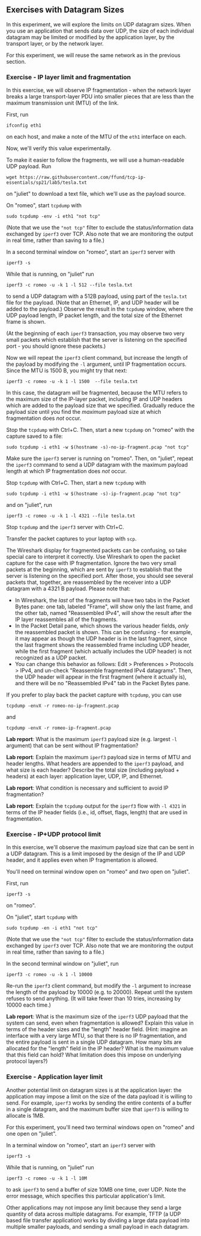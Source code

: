 ## Exercises with Datagram Sizes


In this experiment, we will explore the limits on UDP datagram sizes. When you use an application that sends data over UDP, the size of each individual datagram may be limited or modified by the application layer, by the transport layer, or by the network layer.

For this experiment, we will reuse the same network as in the previous section. 

### Exercise - IP layer limit and fragmentation

In this exercise, we will observe IP fragmentation - when the network layer breaks a large transport-layer PDU into smaller pieces that are less than the maximum transmission unit (MTU) of the link.

First, run 

```
ifconfig eth1
```

on each host, and make a note of the MTU of the `eth1` interface on each. 

Now, we'll verify this value experimentally.

To make it easier to follow the fragments, we will use a human-readable UDP payload. Run

```
wget https://raw.githubusercontent.com/ffund/tcp-ip-essentials/sp21/lab5/tesla.txt
```

on "juliet" to download a text file, which we'll use as the payload source.

On "romeo", start `tcpdump` with 

```
sudo tcpdump -env -i eth1 "not tcp"
```

(Note that we use the `"not tcp"` filter to exclude the status/information data exchanged by `iperf3` over TCP. Also note that we are monitoring the output in real time, rather than saving to a file.)

In a second terminal window on "romeo", start an `iperf3` server with

```
iperf3 -s
```

While that is running, on "juliet" run

```
iperf3 -c romeo -u -k 1 -l 512 --file tesla.txt
```

to send a UDP datagram with a 512B payload, using part of the `tesla.txt` file for the payload. (Note that an Ethernet, IP, and UDP header will be added to the payload.) Observe the result in the `tcpdump` window, where the UDP payload length, IP packet length, and the total size of the Ethernet frame is shown. 

(At the beginning of each `iperf3` transaction, you may observe two very small packets which establish that the server is listening on the specified port - you should ignore these packets.)

Now we will repeat the `iperf3` client command, but increase the length of the payload by modifying the `-l` argument, until IP fragmentation occurs. Since the MTU is 1500 B, you might try that next:

```
iperf3 -c romeo -u -k 1 -l 1500  --file tesla.txt
```

In this case, the datagram *will* be fragmented, because the MTU refers to the maximum size of the IP-layer packet, including IP and UDP headers which are added to the payload size that we specified. Gradually reduce the payload size until you find the *maximum* payload size at which fragmentation does *not* occur.


Stop the `tcpdump` with Ctrl+C. Then, start a new `tcpdump` on "romeo" with the capture saved to a file:

```
sudo tcpdump -i eth1 -w $(hostname -s)-no-ip-fragment.pcap "not tcp"
```

Make sure the `iperf3` server is running on "romeo". Then, on "juliet", repeat the `iperf3` command to send a UDP datagram with the maximum payload length at which IP fragmentation does _not_ occur.

Stop `tcpdump` with Ctrl+C. Then, start a new `tcpdump` with


```
sudo tcpdump -i eth1 -w $(hostname -s)-ip-fragment.pcap "not tcp"
```

and on "juliet", run

```
iperf3 -c romeo -u -k 1 -l 4321 --file tesla.txt
```

Stop `tcpdump` and the `iperf3` server with Ctrl+C.

Transfer the packet captures to your laptop with `scp`.

The Wireshark display for fragmented packets can be confusing, so take special care to interpret it correctly. Use Wireshark to open the packet capture for the case with IP fragmentation. Ignore the two very small packets at the beginning, which are sent by `iperf3` to establish that the server is listening on the specified port. After those, you should see several packets that, together, are reassembled by the receiver into a UDP datagram with a 4321 B payload. Please note that:

* In Wireshark, the *last* of the fragments will have two tabs in the Packet Bytes pane: one tab, labeled "Frame", will show only the last frame, and the other tab, named "Reassembled IPv4", will show the result after the IP layer reassembles all of the fragments. 
* In the Packet Detail pane, which shows the various header fields, *only* the reassembled packet is shown. This can be confusing - for example, it may appear as though the UDP header is in the last fragment, since the last fragment shows the reassembled frame including UDP header, while the first fragment (which actually includes the UDP header) is not recognized as a UDP packet.
* You can change this behavior as follows: Edit > Preferences > Protocols > IPv4, and un-check "Reassemble fragmented IPv4 datagrams". Then, the UDP header will appear in the first fragment (where it actually is), and there will be no "Reassembled IPv4" tab in the Packet Bytes pane.

If you prefer to play back the packet capture with `tcpdump`, you can use

```
tcpdump -envX -r romeo-no-ip-fragment.pcap
```

and

```
tcpdump -envX -r romeo-ip-fragment.pcap
```

**Lab report**: What is the maximum `iperf3` payload size (e.g. largest `-l` argument) that can be sent without IP fragmentation?

**Lab report**: Explain the maximum `iperf3` payload size in terms of MTU and header lengths. What headers are appended to the `iperf3` payload, and what size is each header?  Describe the total size (including payload + headers) at each layer: application layer, UDP, IP, and Ethernet.

**Lab report**: What condition is necessary and sufficient to avoid IP fragmentation?

**Lab report**: Explain the `tcpdump` output for the `iperf3` flow with `-l 4321` in terms of the IP header fields (i.e., id, offset, flags, length) that are used in fragmentation.

### Exercise - IP+UDP protocol limit

In this exercise, we'll observe the maximum payload size that can be sent in a UDP datagram. This is a limit imposed by the design of the IP and UDP header, and it applies even when IP fragmentation is allowed.

You'll need on terminal window open on "romeo" and _two_ open on "juliet".

First, run 

```
iperf3 -s 
```

on "romeo".

On "juliet",  start `tcpdump` with 

```
sudo tcpdump -en -i eth1 "not tcp"
```

(Note that we use the `"not tcp"` filter to exclude the status/information data exchanged by `iperf3` over TCP. Also note that we are monitoring the output in real time, rather than saving to a file.)

In the second terminal window on "juliet", run

```
iperf3 -c romeo -u -k 1 -l 10000
```

Re-run the `iperf3` client command, but modify the `-l` argument to increase the length of the payload by 10000 (e.g. to 20000). Repeat until the system refuses to send anything. (It will take fewer than 10 tries, increasing by 10000 each time.)


**Lab report**: What is the maximum size of the `iperf3` UDP payload that the system can send, even when fragmentation is allowed? Explain this value in terms of the header sizes and the "length" header field. (Hint: imagine an interface with a very large MTU, so that there is no IP fragmentation, and the entire payload is sent in a single UDP datagram. How many bits are allocated for the "length" field in the IP header? What is the maximum value that this field can hold? What limitation does this impose on underlying protocol layers?)


### Exercise - Application layer limit

Another potential limit on datagram sizes is at the application layer: the application may impose a limit on the size of the data payload it is willing to send. For example, `iperf3` works by sending the entire contents of a buffer in a single datagram, and the maximum buffer size that `iperf3` is willing to allocate is 1MB. 

For this experiment, you'll need two terminal windows open on "romeo" and one open on "juliet".

In a terminal window on "romeo", start an `iperf3` server with

```
iperf3 -s
```

While that is running, on "juliet" run

```
iperf3 -c romeo -u -k 1 -l 10M
```

to ask `iperf3` to send a buffer of size 10MB one time, over UDP. Note the error message, which specifies this particular application's limit. 

Other applications may not impose any limit because they send a large quantity of data across multiple datagrams. For example, TFTP (a UDP based file transfer application) works by dividing a large data payload into multiple smaller payloads, and sending a small payload in each datagram.
